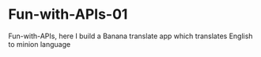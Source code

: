 # Fun-with-APIs-01
Fun-with-APIs, here I build a Banana translate app which translates English to minion language
